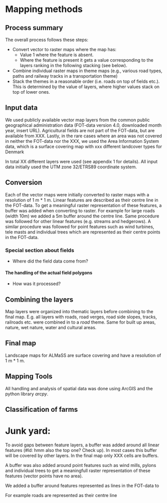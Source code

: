 # Mapping methods

## Process summary
The overall process follows these steps:
+ Convert vector to raster maps where the map has:
    * Value 1 where the feature is absent.
    * Where the feature is present it gets a value corresponding to the layers ranking in the following stacking (see below).
+ Combine individual raster maps in theme maps (e.g., various road types, paths and railway tracks in a transportation theme)
+ Stack the themes in a reasonable order (i.e. roads on top of fields etc.). This is determined by the value of layers, where higher values stack on top of lower ones.  


## Input data
We used publicly available vector map layers from the common public geographical administration data (FOT-data version 4.0, downloaded month year, insert URL). Agricultural fields are not part of the FOT-data, but are available from XXX. Lastly, in the rare cases where an area was not covered in neither the FOT-data nor the XXX, we used the Area Information System data, which is a surface covering map with xxx different landcover types for Denmark

In total XX different layers were used (see appendix 1 for details). All input data  initially used the UTM zone 32/ETRS89 coordinate system.

## Conversion
Each of the vector maps were initially converted to raster maps with a resolution of 1 m * 1 m. 
Linear features are described as their centre line in the FOT-data. To get a meaningful raster representation of these features, a buffer was added when converting to raster. For example for large roads (width 10m) we added a 5m buffer around the centre line. Same procedure was followed for other linear features (e.g. streams and hedgerows). A similar procedure was followed for  point features such as wind turbines, tele masts and individual trees which are represented as their centre points in the FOT-data.





### Special section about fields
+ Where did the field data come from?

#### The handling of the actual field polygons
+ How was it processed?


## Combining the layers
Map layers were organized into thematic layers before combining to the final map. E.g. all layers with roads, road verges, road side slopes, tracks, railroads etc. were combined in to a *road* theme. Same for built up areas, nature, wet nature, water and cultural areas. 

## Final map
Landscape maps for ALMaSS are surface covering and have a resolution of 1 m * 1 m. 

## Mapping Tools
All handling and analysis of spatial data was done using ArcGIS and the python library *arcpy*. 

## Classification of farms



# Junk yard:

To avoid gaps between feature layers, a buffer was added around all linear features (#ld: hmm also the top one? Check up). In most cases this buffer will be covered by other layers. In the final map only XXX cells are buffers. 

A buffer was also added around point features such as wind mills, pylons and individual trees to get a meaningfull raster representation of these features (vector points have no area).

We added a buffer around features represented as lines in the FOT-data to  

For example roads are represented as their centre line